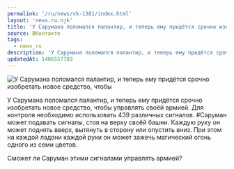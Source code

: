 ```yaml
---
permalink: '/ru/news/vk-1381/index.html'
layout: 'news.ru.njk'
title: 'У Сарумана поломался палантир, и теперь ему придётся срочно изобретать новое средство, чтобы уп'
source: ВКонтакте
tags:
  - news_ru
description: 'У Сарумана поломался палантир, и теперь ему придётся срочно изобретать новое средство, чтобы'
updatedAt: 1406557703
---
```

![У Сарумана поломался палантир, и теперь ему придётся срочно изобретать новое средство, чтобы](https://sun9-19.userapi.com/impf/A2bjPmPTShP6S6T5sfBlu2MK0IhE68hjAXFbRQ/u6_r8gzE0PQ.jpg?size=1280x720&quality=96&sign=4c0bf229021a1dfe6c3a475081366712&c_uniq_tag=d4jUoEnShu0sp3gswjp3fVxZ8T9Rmjrox9hGN-36xV0&type=album)

У Сарумана поломался палантир, и теперь ему придётся срочно изобретать новое средство, чтобы управлять своёй армией. Для контроля необходимо использовать 439 различных сигналов. #Саруман может подавать сигналы, стоя на верху своёй башни. Каждую руку он может поднять вверх, вытянуть в сторону или опустить вниз. При этом на каждой ладони каждой руки он может зажечь магический огонь одного из семи цветов.

Сможет ли Саруман этими сигналами управлять армией?
